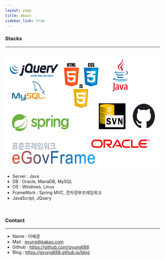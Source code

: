 ```yaml
---
layout: page
title: About
sidebar_link: true
---
```


### Stacks
-------------
<img src="assets/img/skillLogo.png" width="520px" height="380px" title="스킬로고" alt="skillLogo"></img>

- Server : Java  
- DB : Oracle, MariaDB, MySQL  
- OS : Windows, Linux  
- FrameWork : Spring MVC, 전자정부프레임워크  
- JavaScript, JQuery

<br/>

### Contact
-----------
- Name : 이혜경  
- Mail : gyung@kakao.com  
- Github : <https://github.com/gyung688>  
- Blog : <https://gyung688.github.io/blog>  
